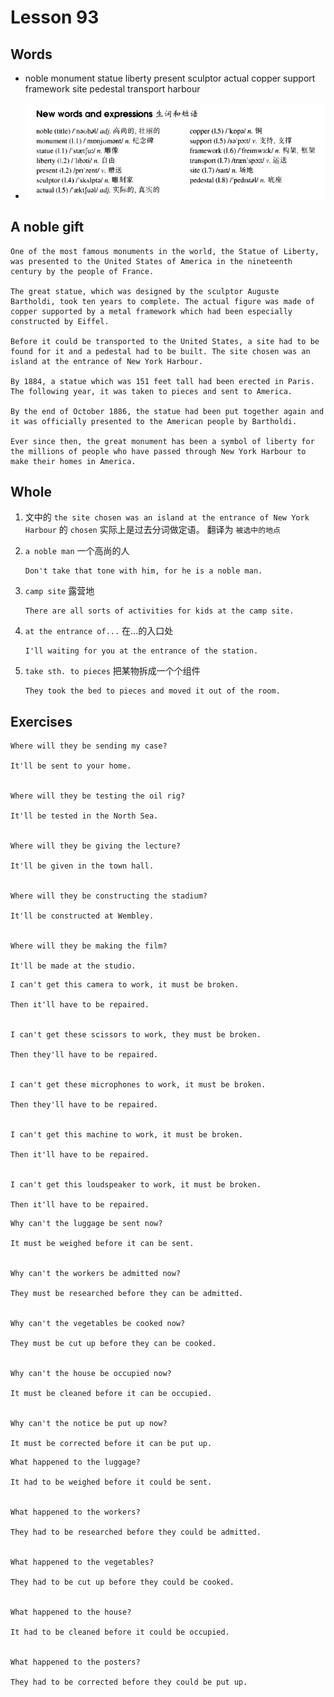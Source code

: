 # Lesson 93

## Words

- noble monument statue liberty present sculptor actual copper support framework site pedestal transport harbour

- ![Words](../../../Images/Part2/10/words-93.png)

## A noble gift

```
One of the most famous monuments in the world, the Statue of Liberty, was presented to the United States of America in the nineteenth century by the people of France.

The great statue, which was designed by the sculptor Auguste Bartholdi, took ten years to complete. The actual figure was made of copper supported by a metal framework which had been especially constructed by Eiffel.

Before it could be transported to the United States, a site had to be found for it and a pedestal had to be built. The site chosen was an island at the entrance of New York Harbour.

By 1884, a statue which was 151 feet tall had been erected in Paris. The following year, it was taken to pieces and sent to America.

By the end of October 1886, the statue had been put together again and it was officially presented to the American people by Bartholdi.

Ever since then, the great monument has been a symbol of liberty for the millions of people who have passed through New York Harbour to make their homes in America.
```

## Whole

1. 文中的 `the site chosen was an island at the entrance of New York Harbour` 的 `chosen` 实际上是过去分词做定语。 翻译为 `被选中的地点`

2. `a noble man` 一个高尚的人

   ```
   Don't take that tone with him, for he is a noble man.
   ```

3. `camp site` 露营地

   ```
   There are all sorts of activities for kids at the camp site.
   ```

4. `at the entrance of...` 在...的入口处

   ```
   I'll waiting for you at the entrance of the station.
   ```

5. `take sth. to pieces` 把某物拆成一个个组件

   ```
   They took the bed to pieces and moved it out of the room.
   ```

## Exercises

```
Where will they be sending my case?

It'll be sent to your home.


Where will they be testing the oil rig?

It'll be tested in the North Sea.


Where will they be giving the lecture?

It'll be given in the town hall.


Where will they be constructing the stadium?

It'll be constructed at Wembley.


Where will they be making the film?

It'll be made at the studio.
```

```
I can't get this camera to work, it must be broken.

Then it'll have to be repaired.


I can't get these scissors to work, they must be broken.

Then they'll have to be repaired.


I can't get these microphones to work, it must be broken.

Then they'll have to be repaired.


I can't get this machine to work, it must be broken.

Then it'll have to be repaired.


I can't get this loudspeaker to work, it must be broken.

Then it'll have to be repaired.
```

```
Why can't the luggage be sent now?

It must be weighed before it can be sent.


Why can't the workers be admitted now?

They must be researched before they can be admitted.


Why can't the vegetables be cooked now?

They must be cut up before they can be cooked.


Why can't the house be occupied now?

It must be cleaned before it can be occupied.


Why can't the notice be put up now?

It must be corrected before it can be put up.
```

```
What happened to the luggage?

It had to be weighed before it could be sent.


What happened to the workers?

They had to be researched before they could be admitted.


What happened to the vegetables?

They had to be cut up before they could be cooked.


What happened to the house?

It had to be cleaned before it could be occupied.


What happened to the posters?

They had to be corrected before they could be put up.
```
